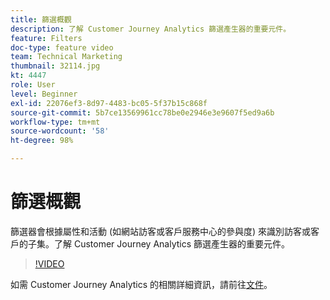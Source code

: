 ```yaml
---
title: 篩選概觀
description: 了解 Customer Journey Analytics 篩選產生器的重要元件。
feature: Filters
doc-type: feature video
team: Technical Marketing
thumbnail: 32114.jpg
kt: 4447
role: User
level: Beginner
exl-id: 22076ef3-8d97-4483-bc05-5f37b15c868f
source-git-commit: 5b7ce13569961cc78be0e2946e3e9607f5ed9a6b
workflow-type: tm+mt
source-wordcount: '58'
ht-degree: 98%

---
```


# 篩選概觀

篩選器會根據屬性和活動 (如網站訪客或客戶服務中心的參與度) 來識別訪客或客戶的子集。了解 Customer Journey Analytics 篩選產生器的重要元件。

>[!VIDEO](https://video.tv.adobe.com/v/32114/?quality=12&learn=on)

如需 Customer Journey Analytics 的相關詳細資訊，請前往[文件](https://experienceleague.adobe.com/docs/analytics-platform/using/cja-components/cja-filters/filters-overview.html)。
